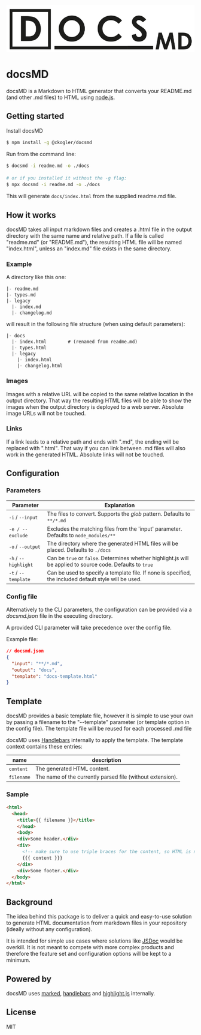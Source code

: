 ![](logo.png)



# docsMD

docsMD is a Markdown to HTML generator that converts your README.md (and other .md files) to HTML using [node.js](https://nodejs.org).

## Getting started

Install docsMD

```bash
$ npm install -g @ckogler/docsmd
```

Run from the command line:

``` bash
$ docsmd -i readme.md -o ./docs

# or if you installed it without the -g flag:
$ npx docsmd -i readme.md -o ./docs
```

This will generate `docs/index.html` from the supplied readme.md file.

## How it works

docsMD takes all input markdown files and creates a .html file in the output directory with the same name and relative path. If a file is called "readme.md" (or "README.md"), the resulting HTML file will be named "index.html", unless an "index.md" file exists in the same directory.

### Example

A directory like this one:

```
|- readme.md
|- types.md
|- legacy
  |- index.md
  |- changelog.md
```

will result in the following file structure (when using default parameters):

``` 
|- docs
  |- index.html        # (renamed from readme.md)
  |- types.html
  |- legacy
    |- index.html
    |- changelog.html
```

### Images

Images with a relative URL will be copied to the same relative location in the output directory. That way the resulting HTML files will be able to show the images when the output directory is deployed to a web server. Absolute image URLs will not be touched.

### Links

If a link leads to a relative path and ends with ".md", the ending will be replaced with ".html". That way if you can link between .md files will also work in the generated HTML. Absolute links will not be touched.

## Configuration

### Parameters

| Parameter            | Explanation                                                  |
| -------------------- | ------------------------------------------------------------ |
| `-i` / `--input`     | The files to convert. Supports the *glob* pattern. Defaults to `**/*.md` |
| `-e / --exclude`     | Excludes the matching files from the 'input' parameter. Defaults to `node_modules/**` |
| `-o`  / `--output`   | The directory where the generated HTML files will be placed. Defaults to `./docs` |
| `-h` / `--highlight` | Can be `true` or `false`. Determines whether highlight.js will be applied to source code. Defaults to `true` |
| `-t` / `--template`  | Can be used to specify a template file. If none is specified, the included default style will be used. |

### Config file

Alternatively to the CLI parameters, the configuration can be provided via a *docsmd.json* file in the executing directory. 

A provided CLI parameter will take precedence over the config file.

Example file:

```json
// docsmd.json
{
  "input": "**/*.md",
  "output": "docs",
  "template": "docs-template.html"
}
```

## Template

docsMD provides a basic template file, however it is simple to use your own by passing a filename to the "--template" parameter (or template option in the config file). The template file will be reused for each processed .md file

docsMD uses [Handlebars](https://handlebarsjs.com/) internally to apply the template. The template context contains these entries:

| name       | description                                                |
| ---------- | ---------------------------------------------------------- |
| `content`  | The generated HTML content.                                |
| `filename` | The name of the currently parsed file (without extension). |

### Sample

```html
<html>
  <head>
    <title>{{ filename }}</title>
    </head>
    <body>
    <div>Some header.</div>
    <div>
      <!-- make sure to use triple braces for the content, so HTML is not escaped! -->
      {{{ content }}}
    </div>
    <div>Some footer.</div>
  </body>
</html>
```

## Background

The idea behind this package is to deliver a quick and easy-to-use solution to generate HTML documentation from markdown files in your repository (ideally without any configuration). 

It is intended for simple use cases where solutions like [JSDoc](https://jsdoc.app/) would be overkill. It is not meant to compete with more complex products and therefore the feature set and configuration options will be kept to a minimum.

## Powered by

docsMD uses [marked](https://github.com/markedjs/marked), [handlebars](https://handlebarsjs.com/) and [highlight.js](https://github.com/highlightjs/highlight.js) internally.

## License

MIT

